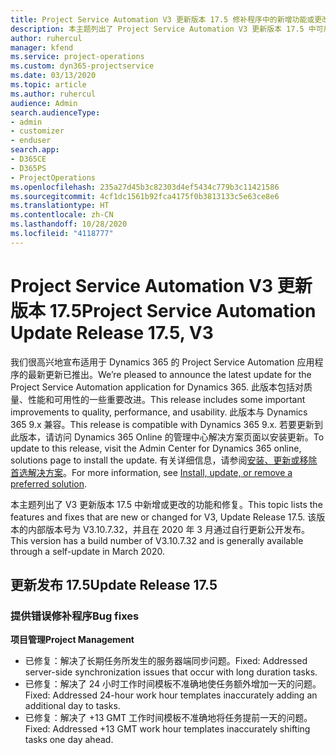 ```yaml
---
title: Project Service Automation V3 更新版本 17.5 修补程序中的新增功能或更改
description: 本主题列出了 Project Service Automation V3 更新版本 17.5 中可用的功能和修复。
author: ruhercul
manager: kfend
ms.service: project-operations
ms.custom: dyn365-projectservice
ms.date: 03/13/2020
ms.topic: article
ms.author: ruhercul
audience: Admin
search.audienceType:
- admin
- customizer
- enduser
search.app:
- D365CE
- D365PS
- ProjectOperations
ms.openlocfilehash: 235a27d45b3c82303d4ef5434c779b3c11421586
ms.sourcegitcommit: 4cf1dc1561b92fca4175f0b3813133c5e63ce8e6
ms.translationtype: HT
ms.contentlocale: zh-CN
ms.lasthandoff: 10/28/2020
ms.locfileid: "4118777"
---
```

# <a name="project-service-automation-update-release-175-v3"></a><span data-ttu-id="1f12f-103">Project Service Automation V3 更新版本 17.5</span><span class="sxs-lookup"><span data-stu-id="1f12f-103">Project Service Automation Update Release 17.5, V3</span></span>

<span data-ttu-id="1f12f-104">我们很高兴地宣布适用于 Dynamics 365 的 Project Service Automation 应用程序的最新更新已推出。</span><span class="sxs-lookup"><span data-stu-id="1f12f-104">We’re pleased to announce the latest update for the Project Service Automation application for Dynamics 365.</span></span> <span data-ttu-id="1f12f-105">此版本包括对质量、性能和可用性的一些重要改进。</span><span class="sxs-lookup"><span data-stu-id="1f12f-105">This release includes some important improvements to quality, performance, and usability.</span></span>  <span data-ttu-id="1f12f-106">此版本与 Dynamics 365 9.x 兼容。</span><span class="sxs-lookup"><span data-stu-id="1f12f-106">This release is compatible with Dynamics 365 9.x.</span></span> <span data-ttu-id="1f12f-107">若要更新到此版本，请访问 Dynamics 365 Online 的管理中心解决方案页面以安装更新。</span><span class="sxs-lookup"><span data-stu-id="1f12f-107">To update to this release, visit the Admin Center for Dynamics 365 online, solutions page to install the update.</span></span> <span data-ttu-id="1f12f-108">有关详细信息，请参阅[安装、更新或移除首选解决方案](https://docs.microsoft.com/power-platform/admin/install-remove-preferred-solution)。</span><span class="sxs-lookup"><span data-stu-id="1f12f-108">For more information, see [Install, update, or remove a preferred solution](https://docs.microsoft.com/power-platform/admin/install-remove-preferred-solution).</span></span>

<span data-ttu-id="1f12f-109">本主题列出了 V3 更新版本 17.5 中新增或更改的功能和修复。</span><span class="sxs-lookup"><span data-stu-id="1f12f-109">This topic lists the features and fixes that are new or changed for V3, Update Release 17.5.</span></span> <span data-ttu-id="1f12f-110">该版本的内部版本号为 V3.10.7.32，并且在 2020 年 3 月通过自行更新公开发布。</span><span class="sxs-lookup"><span data-stu-id="1f12f-110">This version has a build number of V3.10.7.32 and is generally available through a self-update in March 2020.</span></span>


## <a name="update-release-175"></a><span data-ttu-id="1f12f-111">更新发布 17.5</span><span class="sxs-lookup"><span data-stu-id="1f12f-111">Update Release 17.5</span></span>

### <a name="bug-fixes"></a><span data-ttu-id="1f12f-112">提供错误修补程序</span><span class="sxs-lookup"><span data-stu-id="1f12f-112">Bug fixes</span></span>


<span data-ttu-id="1f12f-113">**项目管理**</span><span class="sxs-lookup"><span data-stu-id="1f12f-113">**Project Management**</span></span>

- <span data-ttu-id="1f12f-114">已修复：解决了长期任务所发生的服务器端同步问题。</span><span class="sxs-lookup"><span data-stu-id="1f12f-114">Fixed: Addressed server-side synchronization issues that occur with long duration tasks.</span></span>
- <span data-ttu-id="1f12f-115">已修复：解决了 24 小时工作时间模板不准确地使任务额外增加一天的问题。</span><span class="sxs-lookup"><span data-stu-id="1f12f-115">Fixed: Addressed 24-hour work hour templates inaccurately adding an additional day to tasks.</span></span>
- <span data-ttu-id="1f12f-116">已修复：解决了 +13 GMT 工作时间模板不准确地将任务提前一天的问题。</span><span class="sxs-lookup"><span data-stu-id="1f12f-116">Fixed: Addressed +13 GMT work hour templates inaccurately shifting tasks one day ahead.</span></span>


